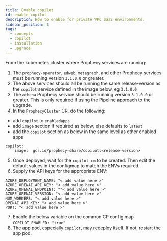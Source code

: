 ```yaml
---
title: Enable copilot
id: enable-copilot
description: How to enable for private VPC SaaS environments.
sidebar_position: 1
tags:
  - concepts
  - copilot
  - installation
  - upgrade
---
```


From the kubernetes cluster where Prophecy services are running:

1. The `prophecy-operator`, `edweb`, `metagraph`, and other Prophecy services must be running version `3.1.0.0` or greater.
2. The above services should all be running the same release-version as the `copilot` service defined in the image below, eg `3.1.0.0`
3. The `athena` Prophecy service should be running version `3.1.0.0` or greater. This is only required if using the Pipeline approach to the upgrade.
4. In the `ProphecyCluster` CR, do the following:

- add `copilot` to `enabledapps`
- add `image` section if required as below, else defaults to `latest`
- add the `copilot` section as below in the same level as other enabled apps

```
copilot:
    image:  gcr.io/prophecy-share/copilot:<release-version>
```

5. Once deployed, wait for the `copilot-cm` to be created. Then edit the default values in the configmap to match the ENVs required.
6. Supply the API keys for the appropriate ENV:

```
AZURE_DEPLOYMENT_NAME: "< add value here >"
AZURE_OPENAI_API_KEY: "< add value here >"
AZURE_OPENAI_ENDPOINT: ""< add value here >"
AZURE_OPENAI_VERSION: "< add value here >"
NUM_WORKERS: "< add value here >"
OPENAI_API_KEY: "< add value here >"
PORT: "< add value here >"
```

7. Enable the below variable on the common CP config map
   `COPILOT_ENABLED: "true"`
8. The app pod, especially `copilot`, may redeploy itself. If not, restart the app pod.
